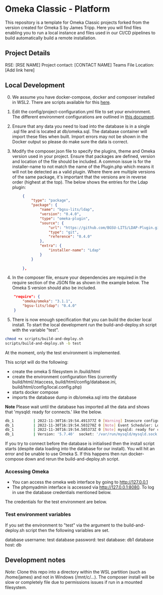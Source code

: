 # Omeka Classic - Platform

This repository is a template for Omeka Classic projects forked from the version created for Omeka S by James Tripp. Here you will find files enabling you to run a local instance and files used in our CI/CD pipelines to build automatically build a remote installation.

## Project Details

RSE: [RSE NAME]
Project contact: [CONTACT NAME] 
Teams File Location: [Add link here] 

## Local Development

0. We assume you have docker-compose, docker and composer installed in WSL2. There are scripts available for this [here](https://actechlab.warwick.ac.uk/digital-humanities/wsl-dev-environment).

1. Edit the config/project-configuration.yml file to set your environment. The different environment configurations are outlined in [this document](https://livewarwickac.sharepoint.com/:x:/r/sites/TEAMDigitalHumanities/Shared%20Documents/Service%20Improvement%20Projects/Omeka%20S%20Service/Omeka%20S%20Data%20and%20Environments.xlsx?d=w799d795897b84e8087018fe14d998801&csf=1&web=1&e=MQugGc).
2. Ensure that any data you need to load into the database is in a single .sql file and is located at db/omeka.sql. The database container will import these files when built. Import errors may not be shown in the Docker output so please do make sure the data is correct.
3. Modify the composer.json file to specify the plugins, theme and Omeka version used in your project. Ensure that packages are defined, version and location of the file should be included. A common issue is for the installer-name to not match the name of the <class>Plugin.php which means it will not be detected as a valid plugin. Where there are multiple versions of the same package, it's important that the versions are in reverse order (highest at the top). The below shows the entries for the Ldap plugin:

```json
        {
            "type": "package",
            "package": {
                "name": "bgsu-lits/ldap",
                "version": "0.4.0",
                "type": "omeka-plugin",
                "source": {
                    "url": "https://github.com/BGSU-LITS/LDAP-Plugin.git",
                    "type": "git",
                    "reference": "0.4.0"
                },
                "extra": {
                    "installer-name": "Ldap"
                }
            }
            
        },
```

4. In the composer file, ensure your dependencies are required in the require section of the JSON file as shown in the example below. The Omeka S version should also be included.

```json
    "require": {
        "omeka/omeka": "3.1.1",
        "bgsu-lits/ldap": "0.4.0"
    }
```

5. There is now enough specification that you can build the docker local install. To start the local development run the build-and-deploy.sh script with the variable "test".

```bash
chmod +x scripts/build-and-deploy.sh
scripts/build-and-deploy.sh -b test
```

At the moment, only the test environment is implemented.

This script will do the following:

* create the omeka S filesystem in /build/html
* create the environment configuration files (currently build/html/.htaccess, build/html/config/database.ini, build/html/config/local.config.php)
* starts docker compose
* imports the database dump in db/omeka.sql into the database

**Note** Please wait until the database has imported all the data and shows that 'mysqld: ready for connects.' like the below.

```sh
db_1         | 2022-11-30T16:19:54.491377Z 0 [Warning] Insecure configuration for --pid-file: Location '/var/run/mysqld' in the path is accessible to all OS users. Consider choosing a different directory.
db_1         | 2022-11-30T16:19:54.503270Z 0 [Note] Event Scheduler: Loaded 0 events
db_1         | 2022-11-30T16:19:54.505373Z 0 [Note] mysqld: ready for connections.
db_1         | Version: '5.7.40'  socket: '/var/run/mysqld/mysqld.sock'  port: 3306  MySQL Community Server (GPL)
```

If you try to connect before the database is initialised then the install script starts (despite data loading into the database for our install). You will hit an error and be unable to use Omeka S. If this happens then run docker-compose down and rerun the build-and-deploy.sh script.

### Accessing Omeka

* You can access the omeka web interface by going to http://127.0.0.1
* The phpmyadmin interface is accessed via http://127.0.0.1:8080. To log in use the database credentials mentioned below.

The credentials for the test environment are below.

### Test environment variables

If you set the environment to "test" via the argument to the build-and-deploy.sh script then the following variables are set.

database username: test
database password: test
database: db1
database host: db

## Development notes

*Note:* Clone this repo into a directory within the WSL partition (such as /home/james) and not in Windows (/mnt/c/...). The composer install will be slow or completely file due to permissions issues if run in a mounted filesystem.
